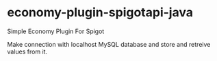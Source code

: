 # economy-plugin-spigotapi-java
Simple Economy Plugin For Spigot 

Make connection with localhost MySQL database and store and retreive values from it.

